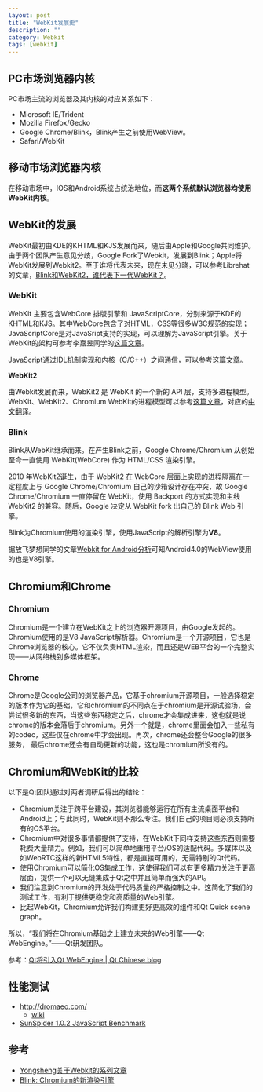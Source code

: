 ```yaml
---
layout: post
title: "WebKit发展史"
description: ""
category: Webkit
tags: [webkit]
--- 
```

## PC市场浏览器内核

PC市场主流的浏览器及其内核的对应关系如下：

- Microsoft IE/Trident
- Mozilla Firefox/Gecko
- Google Chrome/Blink，Blink产生之前使用WebView。
- Safari/WebKit

<!--more-->

## 移动市场浏览器内核

在移动市场中，IOS和Android系统占统治地位，而**这两个系统默认浏览器均使用WebKit内核**。

## WebKit的发展

WebKit最初由KDE的KHTML和KJS发展而来，随后由Apple和Google共同维护。由于两个团队产生意见分歧，Google Fork了Webkit，发展到Blink；Apple将WebKit发展到Webkit2。至于谁将代表未来，现在未见分晓，可以参考Librehat的文章，[Blink和WebKit2，谁代表下一代WebKit？](
https://www.librehat.com/blink-and-webkit-2-who-represents-the-next-generation-of-webkit/)。

### WebKit

WebKit 主要包含WebCore 排版引擎和 JavaScriptCore，分别来源于KDE的KHTML和KJS。其中WebCore包含了对HTML，CSS等很多W3C规范的实现；JavaScriptCore是对JavaSript支持的实现，可以理解为JavaScript引擎。关于WebKit的架构可参考李嘉昱同学的[这篇文章](http://www.cnblogs.com/jyli/archive/2010/01/31/1660355.html)。

JavaScript通过IDL机制实现和内核（C/C++）之间通信，可以参考[这篇文章](http://blog.csdn.net/cutesource/article/details/8862287)。

**WebKit2**

由Webkit发展而来，WebKit2 是 WebKit 的一个新的 API 层，支持多进程模型。WebKit、WebKit2、Chromium WebKit的进程模型可以参考[这篇文章](http://trac.webkit.org/wiki/WebKit2)，对应的[中文翻译](http://elastos.org/elorg_files/misc/tongji-ssec/webkit2%E7%AE%80%E4%BB%8B.pdf)。

### Blink

Blink从WebKit继承而来。在产生Blink之前，Google Chrome/Chromium 从创始至今一直使用 WebKit(WebCore) 作为 HTML/CSS 渲染引擎。

2010 年WebKit2诞生，由于 WebKit2 在 WebCore 层面上实现的进程隔离在一定程度上与 Google Chrome/Chromium 自己的沙箱设计存在冲突，故 Google Chrome/Chromium 一直停留在 WebKit，使用 Backport 的方式实现和主线 WebKit2 的兼容。随后，Google 决定从 WebKit fork 出自己的 Blink Web 引擎。

Blink为Chromium使用的渲染引擎，使用JavaScript的解析引擎为**V8**。

据放飞梦想同学的文章[Webkit for Android分析](http://mogoweb.net/archives/182)可知Android4.0的WebView使用的也是V8引擎。

## Chromium和Chrome

### Chromium
Chromium是一个建立在WebKit之上的浏览器开源项目，由Google发起的。Chromium使用的是V8 JavaScript解析器。Chromium是一个开源项目，它也是Chrome浏览器的核心。它不仅负责HTML渲染，而且还是WEB平台的一个完整实现——从网络栈到多媒体框架。

### Chrome
Chrome是Google公司的浏览器产品，它基于chromium开源项目，一般选择稳定的版本作为它的基础，它和chromium的不同点在于chromium是开源试验场，会尝试很多新的东西，当这些东西稳定之后，chrome才会集成进来，这也就是说chrome的版本会落后于chromium。另外一个就是，chrome里面会加入一些私有的codec，这些仅在chrome中才会出现。再次，chrome还会整合Google的很多服务， 最后chrome还会有自动更新的功能，这也是chromium所没有的。

## Chromium和WebKit的比较

以下是Qt团队通过对两者调研后得出的结论：

* Chromium关注于跨平台建设，其浏览器能够运行在所有主流桌面平台和Android上；与此同时，WebKit则不那么专注。我们自己的项目则必须支持所有的OS平台。
* Chromium中对很多事情都提供了支持，在WebKit下同样支持这些东西则需要耗费大量精力。例如，我们可以简单地重用平台/OS的适配代码。多媒体以及如WebRTC这样的新HTML5特性，都是直接可用的，无需特别的Qt代码。
* 使用Chromium可以简化OS集成工作，这使得我们可以有更多精力关注于更高层面，提供一个可以无缝集成于Qt之中并且简单而强大的API。
* 我们注意到Chromium的开发处于代码质量的严格控制之中。这简化了我们的测试工作，有利于提供更稳定和高质量的Web引擎。
* 比起WebKit，Chromium允许我们构建更好更高效的组件和Qt Quick scene graph。

所以，“我们将在Chromium基础之上建立未来的Web引擎——Qt WebEngine。”——Qt研发团队。

参考：[Qt将引入Qt WebEngine | Qt Chinese blog](http://blog.qt.digia.com/cn/2013/09/25/introducing-the-qt-webengine/)

## 性能测试

- http://dromaeo.com/
	- [wiki](https://wiki.mozilla.org/Dromaeo)
- [SunSpider 1.0.2 JavaScript Benchmark](https://www.webkit.org/perf/sunspider/sunspider.html)

## 参考
- [Yongsheng关于Webkit的系列文章](http://blog.csdn.net/milado_nju/article/category/1060499)
- [Blink: Chromium的新渲染引擎](http://blog.csdn.net/doon/article/details/9253453)